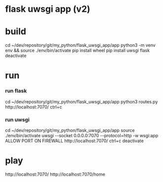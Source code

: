 # flask uwsgi app (v2)

# build
cd ~/dev/repository/git/my_python/flask_uwsgi_app/app
python3 -m venv env && source ./env/bin/activate
pip install wheel
pip install uwsgi flask
deactivate

# run
### run flask
cd ~/dev/repository/git/my_python/flask_uwsgi_app/app
python3 routes.py 
http://localhost:7070/
ctrl+c

### run uwsgi
cd ~/dev/repository/git/my_python/flask_uwsgi_app/app
source ./env/bin/activate
uwsgi --socket 0.0.0.0:7070 --protocol=http -w wsgi:app
ALLOW PORT ON FIREWALL
http://localhost:7070/
ctrl+c
deactivate

# play
http://localhost:7070/
http://localhost:7070/home